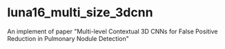 # luna16_multi_size_3dcnn
An implement of paper "Multi-level Contextual 3D CNNs for False Positive Reduction in Pulmonary Nodule Detection"
